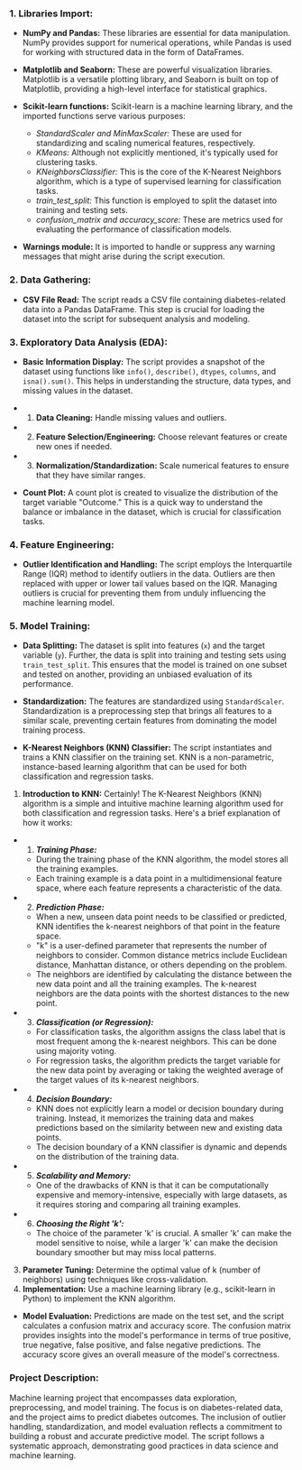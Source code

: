 ### 1. Libraries Import:

- **NumPy and Pandas:** These libraries are essential for data manipulation. NumPy provides support for numerical operations, while Pandas is used for working with structured data in the form of DataFrames.

- **Matplotlib and Seaborn:** These are powerful visualization libraries. Matplotlib is a versatile plotting library, and Seaborn is built on top of Matplotlib, providing a high-level interface for statistical graphics.

- **Scikit-learn functions:** Scikit-learn is a machine learning library, and the imported functions serve various purposes:
  - *StandardScaler and MinMaxScaler:* These are used for standardizing and scaling numerical features, respectively.
  - *KMeans:* Although not explicitly mentioned, it's typically used for clustering tasks.
  - *KNeighborsClassifier:* This is the core of the K-Nearest Neighbors algorithm, which is a type of supervised learning for classification tasks.
  - *train_test_split:* This function is employed to split the dataset into training and testing sets.
  - *confusion_matrix and accuracy_score:* These are metrics used for evaluating the performance of classification models.

- **Warnings module:** It is imported to handle or suppress any warning messages that might arise during the script execution.

### 2. Data Gathering:

- **CSV File Read:** The script reads a CSV file containing diabetes-related data into a Pandas DataFrame. This step is crucial for loading the dataset into the script for subsequent analysis and modeling.

### 3. Exploratory Data Analysis (EDA):

- **Basic Information Display:** The script provides a snapshot of the dataset using functions like `info()`, `describe()`, `dtypes`, `columns`, and `isna().sum()`. This helps in understanding the structure, data types, and missing values in the dataset.
- 1. **Data Cleaning:** Handle missing values and outliers.
- 2. **Feature Selection/Engineering:** Choose relevant features or create new ones if needed.
- 3. **Normalization/Standardization:** Scale numerical features to ensure that they have similar ranges.

- **Count Plot:** A count plot is created to visualize the distribution of the target variable "Outcome." This is a quick way to understand the balance or imbalance in the dataset, which is crucial for classification tasks.

### 4. Feature Engineering:

- **Outlier Identification and Handling:** The script employs the Interquartile Range (IQR) method to identify outliers in the data. Outliers are then replaced with upper or lower tail values based on the IQR. Managing outliers is crucial for preventing them from unduly influencing the machine learning model.

### 5. Model Training:

- **Data Splitting:** The dataset is split into features (`x`) and the target variable (`y`). Further, the data is split into training and testing sets using `train_test_split`. This ensures that the model is trained on one subset and tested on another, providing an unbiased evaluation of its performance.

- **Standardization:** The features are standardized using `StandardScaler`. Standardization is a preprocessing step that brings all features to a similar scale, preventing certain features from dominating the model training process.

- **K-Nearest Neighbors (KNN) Classifier:** The script instantiates and trains a KNN classifier on the training set. KNN is a non-parametric, instance-based learning algorithm that can be used for both classification and regression tasks.
1. **Introduction to KNN:**
   Certainly! The K-Nearest Neighbors (KNN) algorithm is a simple and intuitive machine learning algorithm used for both classification and regression tasks. Here's a brief explanation of how it works:

 - 1. ***Training Phase:***
   - During the training phase of the KNN algorithm, the model stores all the training examples.
   - Each training example is a data point in a multidimensional feature space, where each feature represents a characteristic of the data.

 - 2. ***Prediction Phase:***
   - When a new, unseen data point needs to be classified or predicted, KNN identifies the k-nearest neighbors of that point in the feature space.
   - "k" is a user-defined parameter that represents the number of neighbors to consider. Common distance metrics include Euclidean distance, Manhattan distance, or others depending on the problem.
   - The neighbors are identified by calculating the distance between the new data point and all the training examples. The k-nearest neighbors are the data points with the shortest distances to the new point.

 - 3. ***Classification (or Regression):***
   - For classification tasks, the algorithm assigns the class label that is most frequent among the k-nearest neighbors. This can be done using majority voting.
   - For regression tasks, the algorithm predicts the target variable for the new data point by averaging or taking the weighted average of the target values of its k-nearest neighbors.

 - 4. ***Decision Boundary:***
   - KNN does not explicitly learn a model or decision boundary during training. Instead, it memorizes the training data and makes predictions based on the similarity between new and existing data points.
   - The decision boundary of a KNN classifier is dynamic and depends on the distribution of the training data.

 - 5. ***Scalability and Memory:***
   - One of the drawbacks of KNN is that it can be computationally expensive and memory-intensive, especially with large datasets, as it requires storing and comparing all training examples.

 - 6. ***Choosing the Right 'k':***
   - The choice of the parameter 'k' is crucial. A smaller 'k' can make the model sensitive to noise, while a larger 'k' can make the decision boundary smoother but may miss local patterns.


3. **Parameter Tuning:** Determine the optimal value of k (number of neighbors) using techniques like cross-validation.
4. **Implementation:** Use a machine learning library (e.g., scikit-learn in Python) to implement the KNN algorithm.
- **Model Evaluation:** Predictions are made on the test set, and the script calculates a confusion matrix and accuracy score. The confusion matrix provides insights into the model's performance in terms of true positive, true negative, false positive, and false negative predictions. The accuracy score gives an overall measure of the model's correctness.

### Project Description:
Machine learning project that encompasses data exploration, preprocessing, and model training. The focus is on diabetes-related data, and the project aims to predict diabetes outcomes. The inclusion of outlier handling, standardization, and model evaluation reflects a commitment to building a robust and accurate predictive model. The script follows a systematic approach, demonstrating good practices in data science and machine learning.
